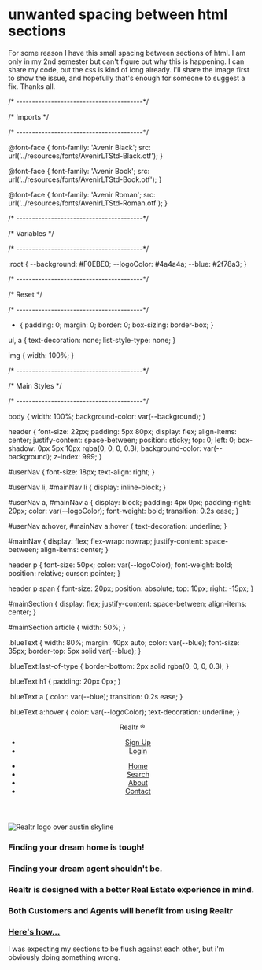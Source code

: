 
# unwanted spacing between html sections

For some reason I have this small spacing between sections of html. I am only in my 2nd semester but can't figure out why this is happening. I can share my code, but the css is kind of long already. I'll share the image first to show the issue, and hopefully that's enough for someone to suggest a fix. Thanks all.



/* ----------------------------------------*/

/* Imports */

/* ----------------------------------------*/

@font-face {
  font-family: 'Avenir Black';
  src: url('../resources/fonts/AvenirLTStd-Black.otf');
}

@font-face {
  font-family: 'Avenir Book';
  src: url('../resources/fonts/AvenirLTStd-Book.otf');
}

@font-face {
  font-family: 'Avenir Roman';
  src: url('../resources/fonts/AvenirLTStd-Roman.otf');
}

/* ----------------------------------------*/

/* Variables */

/* ----------------------------------------*/

 :root {
  --background: #F0EBE0;
  --logoColor: #4a4a4a;
  --blue: #2f78a3;
}

/* ----------------------------------------*/

/* Reset */

/* ----------------------------------------*/

* {
  padding: 0;
  margin: 0;
  border: 0;
  box-sizing: border-box;
}

ul,
a {
  text-decoration: none;
  list-style-type: none;
}

img {
  width: 100%;
}

/* ----------------------------------------*/

/* Main Styles */

/* ----------------------------------------*/

body {
  width: 100%;
  background-color: var(--background);
}

header {
  font-size: 22px;
  padding: 5px 80px;
  display: flex;
  align-items: center;
  justify-content: space-between;
  position: sticky;
  top: 0;
  left: 0;
  box-shadow: 0px 5px 10px rgba(0, 0, 0, 0.3);
  background-color: var(--background);
  z-index: 999;
}

#userNav {
  font-size: 18px;
  text-align: right;
}

#userNav li,
#mainNav li {
  display: inline-block;
}

#userNav a,
#mainNav a {
  display: block;
  padding: 4px 0px;
  padding-right: 20px;
  color: var(--logoColor);
  font-weight: bold;
  transition: 0.2s ease;
}

#userNav a:hover,
#mainNav a:hover {
  text-decoration: underline;
}

#mainNav {
  display: flex;
  flex-wrap: nowrap;
  justify-content: space-between;
  align-items: center;
}

header p {
  font-size: 50px;
  color: var(--logoColor);
  font-weight: bold;
  position: relative;
  cursor: pointer;
}

header p span {
  font-size: 20px;
  position: absolute;
  top: 10px;
  right: -15px;
}

#mainSection {
  display: flex;
  justify-content: space-between;
  align-items: center;
}

#mainSection article {
  width: 50%;
}

.blueText {
  width: 80%;
  margin: 40px auto;
  color: var(--blue);
  font-size: 35px;
  border-top: 5px solid var(--blue);
}

.blueText:last-of-type {
  border-bottom: 2px solid rgba(0, 0, 0, 0.3);
}

.blueText h1 {
  padding: 20px 0px;
}

.blueText a {
  color: var(--blue);
  transition: 0.2s ease;
}

.blueText a:hover {
  color: var(--logoColor);
  text-decoration: underline;
}
<header>
  <p>Realtr <span>&#174;</span></p>
  <div id="navs">
    <nav id="userNav">
      <ul>
        <li><a href="#">Sign Up</a></li>
        <li><a href="#">Login</a></li>
      </ul>
    </nav>
    <nav id="mainNav">
      <ul>
        <li><a href="#">Home</a></li>
        <li><a href="#">Search</a></li>
        <li><a href="#">About</a></li>
        <li><a href="#">Contact</a></li>
      </ul>
    </nav>
  </div>
</header>
<img src="../images/ausLogo.jpg" alt="Realtr logo over austin skyline">
<section id="mainSection">
  <aside>
    <img src="../images/whiteHouse.jpg" alt="">
  </aside>
  <article id="blueTextArticle">
    <div class="blueText">
      <h1>Finding your dream home is tough!</h1>
      <h1>Finding your dream agent shouldn't be.</h1>
    </div>
    <div class="blueText">
      <h1>Realtr is designed with a better Real Estate experience in mind.</h1>
      <h1>Both Customers and Agents will benefit from using Realtr</h1>
      <h1><a href="#">Here's how...</a></h1>
    </div>
  </article>
</section>



I was expecting my sections to be flush against each other, but i'm obviously doing something wrong.

        